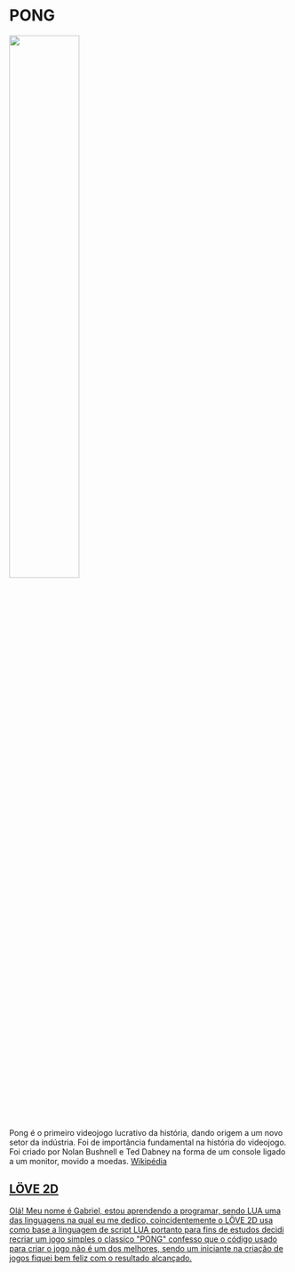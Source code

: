 <h1>PONG</h1>
<img src="https://upload.wikimedia.org/wikipedia/commons/f/f8/Pong.png" style="width: 50%;">
<p>Pong é o primeiro videojogo lucrativo da história, dando origem a um novo setor da indústria. Foi de importância fundamental na história do videojogo. Foi criado por Nolan Bushnell e Ted Dabney na forma de um console ligado a um monitor, movido a moedas. <a href="https://pt.wikipedia.org/wiki/Pong" target="_blank">Wikipédia</p>
<h2>LÖVE 2D</h2>
<p>Olá! Meu nome é Gabriel, estou aprendendo a programar, sendo LUA uma das linguagens na qual eu me dedico, coincidentemente o LÖVE 2D usa como base a linguagem de script LUA portanto para fins de estudos decidi recriar um jogo simples o classíco "PONG" confesso que o código usado para criar o jogo não é um dos melhores, sendo um iniciante na criação de jogos fiquei bem feliz com o resultado alcançado.<p>
